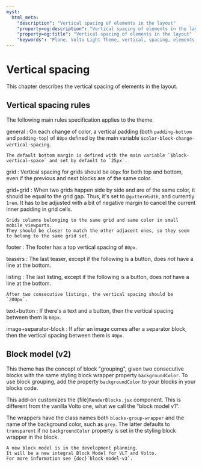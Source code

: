 ```yaml
---
myst:
  html_meta:
    "description": "Vertical spacing of elements in the layout"
    "property=og:description": "Vertical spacing of elements in the layout"
    "property=og:title": "Vertical spacing of elements in the layout"
    "keywords": "Plone, Volto Light Theme, vertical, spacing, elements, layout"
---
```


# Vertical spacing

This chapter describes the vertical spacing of elements in the layout.


## Vertical spacing rules

The following main rules specification applies to the theme.

general
:   On each change of color, a vertical padding (both `padding-bottom` and `padding-top`) of `80px` defined by the main variable `$color-block-change-vertical-spacing`.

    The default bottom margin is defined with the main variable `$block-vertical-space` and set by default to `25px`.

grid
:   Vertical spacing for grids should be `80px` for both top and bottom, even if the previous and next blocks are of the same color.

grid+grid
:   When two grids happen side by side and are of the same color, it should be equal to the grid gap.
    Thus, it's set to `@gutterWidth`, and currently `1rem`.
    It has to be adjusted with a bit of negative margin to cancel the current inner padding in grid cells.

    Grids columns belonging to the same grid and same color in small mobile viewports.
    They should be closer to match the other adjacent ones, so they seem to belong to the same grid set.

footer
:   The footer has a top vertical spacing of `80px`.

teasers
:   The last teaser, except if the following is a button, does _not_ have a line at the bottom.

listing
:   The last listing, except if the following is a button, does _not_ have a line at the bottom.

    After two consecutive listings, the vertical spacing should be `200px`.

text+button
:   If there's a text and a button, then the vertical spacing between them is `60px`.

image+separator-block
:   If after an image comes after a separator block, then the vertical spacing between them is `40px`.


## Block model (v2)

This theme has the concept of block "grouping", given two consecutive blocks with the same styling block wrapper property `backgroundColor`.
To use block grouping, add the property `backgroundColor` to your blocks in your blocks code.

This add-on customizes the {file}`RenderBlocks.jsx` component.
This is different from the vanilla Volto one, what we call the "block model v1".

The wrappers have the class names both `blocks-group-wrapper` and the name of the background color, such as `grey`.
The latter defaults to `transparent` if no `backgroundColor` property is set in the styling block wrapper in the block.

```{important}
A new block model is in the development planning.
It will be a new integral Block Model for VLT and Volto.
For more information see {doc}`block-model-v3`.
```
